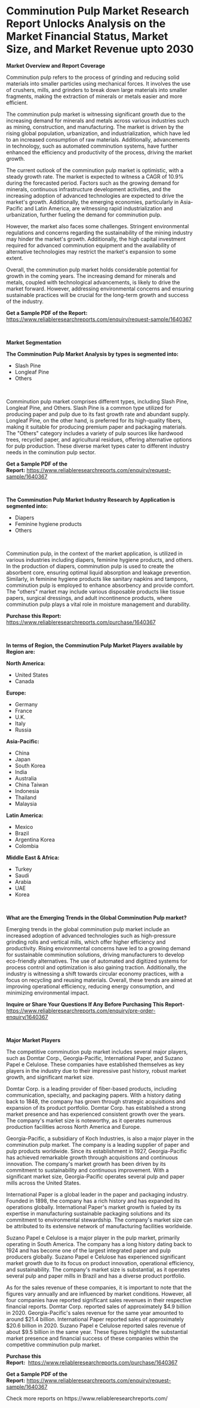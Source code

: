 <p><h1>Comminution Pulp Market Research Report Unlocks Analysis on the Market Financial Status, Market Size, and Market Revenue upto 2030</h1></p><p><strong>Market Overview and Report Coverage</strong></p>
<p><p>Comminution pulp refers to the process of grinding and reducing solid materials into smaller particles using mechanical forces. It involves the use of crushers, mills, and grinders to break down large materials into smaller fragments, making the extraction of minerals or metals easier and more efficient.</p><p>The comminution pulp market is witnessing significant growth due to the increasing demand for minerals and metals across various industries such as mining, construction, and manufacturing. The market is driven by the rising global population, urbanization, and industrialization, which have led to an increased consumption of raw materials. Additionally, advancements in technology, such as automated comminution systems, have further enhanced the efficiency and productivity of the process, driving the market growth.</p><p>The current outlook of the comminution pulp market is optimistic, with a steady growth rate. The market is expected to witness a CAGR of 10.9% during the forecasted period. Factors such as the growing demand for minerals, continuous infrastructure development activities, and the increasing adoption of advanced technologies are expected to drive the market's growth. Additionally, the emerging economies, particularly in Asia-Pacific and Latin America, are witnessing rapid industrialization and urbanization, further fueling the demand for comminution pulp.</p><p>However, the market also faces some challenges. Stringent environmental regulations and concerns regarding the sustainability of the mining industry may hinder the market's growth. Additionally, the high capital investment required for advanced comminution equipment and the availability of alternative technologies may restrict the market's expansion to some extent.</p><p>Overall, the comminution pulp market holds considerable potential for growth in the coming years. The increasing demand for minerals and metals, coupled with technological advancements, is likely to drive the market forward. However, addressing environmental concerns and ensuring sustainable practices will be crucial for the long-term growth and success of the industry.</p></p>
<p><strong>Get a Sample PDF of the Report:</strong> <a href="https://www.reliableresearchreports.com/enquiry/request-sample/1640367">https://www.reliableresearchreports.com/enquiry/request-sample/1640367</a></p>
<p>&nbsp;</p>
<p><strong>Market Segmentation</strong></p>
<p><strong>The Comminution Pulp Market Analysis by types is segmented into:</strong></p>
<p><ul><li>Slash Pine</li><li>Longleaf Pine</li><li>Others</li></ul></p>
<p>&nbsp;</p>
<p><p>Comminution pulp market comprises different types, including Slash Pine, Longleaf Pine, and Others. Slash Pine is a common type utilized for producing paper and pulp due to its fast growth rate and abundant supply. Longleaf Pine, on the other hand, is preferred for its high-quality fibers, making it suitable for producing premium paper and packaging materials. The "Others" category includes a variety of pulp sources like hardwood trees, recycled paper, and agricultural residues, offering alternative options for pulp production. These diverse market types cater to different industry needs in the cominution pulp sector.</p></p>
<p><strong>Get a Sample PDF of the Report:</strong>&nbsp;<a href="https://www.reliableresearchreports.com/enquiry/request-sample/1640367">https://www.reliableresearchreports.com/enquiry/request-sample/1640367</a></p>
<p>&nbsp;</p>
<p><strong>The Comminution Pulp Market Industry Research by Application is segmented into:</strong></p>
<p><ul><li>Diapers</li><li>Feminine hygiene products</li><li>Others</li></ul></p>
<p>&nbsp;</p>
<p><p>Comminution pulp, in the context of the market application, is utilized in various industries including diapers, feminine hygiene products, and others. In the production of diapers, comminution pulp is used to create the absorbent core, ensuring optimal liquid absorption and leakage prevention. Similarly, in feminine hygiene products like sanitary napkins and tampons, comminution pulp is employed to enhance absorbency and provide comfort. The "others" market may include various disposable products like tissue papers, surgical dressings, and adult incontinence products, where comminution pulp plays a vital role in moisture management and durability.</p></p>
<p><strong>Purchase this Report:</strong>&nbsp; <a href="https://www.reliableresearchreports.com/purchase/1640367">https://www.reliableresearchreports.com/purchase/1640367</a></p>
<p>&nbsp;</p>
<p><strong>In terms of Region, the Comminution Pulp Market Players available by Region are:</strong></p>
<p>
    <p> <strong> North America: </strong>
        <ul>
            <li>United States</li>
            <li>Canada</li>
        </ul>
        </p> 
    <p> <strong> Europe: </strong>
        <ul>
            <li>Germany</li>
            <li>France</li>
            <li>U.K.</li>
            <li>Italy</li>
            <li>Russia</li>
        </ul>
        </p> 
    <p> <strong> Asia-Pacific: </strong>
        <ul>
            <li>China</li>
            <li>Japan</li>
            <li>South Korea</li>
            <li>India</li>
            <li>Australia</li>
            <li>China Taiwan</li>
            <li>Indonesia</li>
            <li>Thailand</li>
            <li>Malaysia</li>
        </ul>
        </p> 
    <p> <strong> Latin America: </strong>
        <ul>
            <li>Mexico</li>
            <li>Brazil</li>
            <li>Argentina Korea</li>
            <li>Colombia</li>
        </ul>
        </p> 
    <p> <strong> Middle East & Africa: </strong>
        <ul>
            <li>Turkey</li>
            <li>Saudi</li>
            <li>Arabia</li>
            <li>UAE</li>
            <li>Korea</li>
        </ul>
    </p>
    </p>
<p>&nbsp;</p>
<p><strong>What are the Emerging Trends in the Global Comminution Pulp market?</strong></p>
<p><p>Emerging trends in the global comminution pulp market include an increased adoption of advanced technologies such as high-pressure grinding rolls and vertical mills, which offer higher efficiency and productivity. Rising environmental concerns have led to a growing demand for sustainable comminution solutions, driving manufacturers to develop eco-friendly alternatives. The use of automated and digitized systems for process control and optimization is also gaining traction. Additionally, the industry is witnessing a shift towards circular economy practices, with a focus on recycling and reusing materials. Overall, these trends are aimed at improving operational efficiency, reducing energy consumption, and minimizing environmental impact.</p></p>
<p><strong>Inquire or Share Your Questions If Any Before Purchasing This Report</strong>- <a href="https://www.reliableresearchreports.com/enquiry/pre-order-enquiry/1640367">https://www.reliableresearchreports.com/enquiry/pre-order-enquiry/1640367</a></p>
<p>&nbsp;</p>
<p><strong>Major Market Players</strong></p>
<p><p>The competitive comminution pulp market includes several major players, such as Domtar Corp., Georgia-Pacific, International Paper, and Suzano Papel e Celulose. These companies have established themselves as key players in the industry due to their impressive past history, robust market growth, and significant market size.</p><p>Domtar Corp. is a leading provider of fiber-based products, including communication, specialty, and packaging papers. With a history dating back to 1848, the company has grown through strategic acquisitions and expansion of its product portfolio. Domtar Corp. has established a strong market presence and has experienced consistent growth over the years. The company's market size is noteworthy, as it operates numerous production facilities across North America and Europe.</p><p>Georgia-Pacific, a subsidiary of Koch Industries, is also a major player in the comminution pulp market. The company is a leading supplier of paper and pulp products worldwide. Since its establishment in 1927, Georgia-Pacific has achieved remarkable growth through acquisitions and continuous innovation. The company's market growth has been driven by its commitment to sustainability and continuous improvement. With a significant market size, Georgia-Pacific operates several pulp and paper mills across the United States.</p><p>International Paper is a global leader in the paper and packaging industry. Founded in 1898, the company has a rich history and has expanded its operations globally. International Paper's market growth is fueled by its expertise in manufacturing sustainable packaging solutions and its commitment to environmental stewardship. The company's market size can be attributed to its extensive network of manufacturing facilities worldwide.</p><p>Suzano Papel e Celulose is a major player in the pulp market, primarily operating in South America. The company has a long history dating back to 1924 and has become one of the largest integrated paper and pulp producers globally. Suzano Papel e Celulose has experienced significant market growth due to its focus on product innovation, operational efficiency, and sustainability. The company's market size is substantial, as it operates several pulp and paper mills in Brazil and has a diverse product portfolio.</p><p>As for the sales revenue of these companies, it is important to note that the figures vary annually and are influenced by market conditions. However, all four companies have reported significant sales revenues in their respective financial reports. Domtar Corp. reported sales of approximately $4.9 billion in 2020. Georgia-Pacific's sales revenue for the same year amounted to around $21.4 billion. International Paper reported sales of approximately $20.6 billion in 2020. Suzano Papel e Celulose reported sales revenue of about $9.5 billion in the same year. These figures highlight the substantial market presence and financial success of these companies within the competitive comminution pulp market.</p></p>
<p><strong>Purchase this Report:</strong>&nbsp;&nbsp;<a href="https://www.reliableresearchreports.com/purchase/1640367">https://www.reliableresearchreports.com/purchase/1640367</a></p>
<p></p>
<p><strong>Get a Sample PDF of the Report:</strong>&nbsp;<a href="https://www.reliableresearchreports.com/enquiry/request-sample/1640367">https://www.reliableresearchreports.com/enquiry/request-sample/1640367</a></p>
<p>Check more reports on https://www.reliableresearchreports.com/</p>